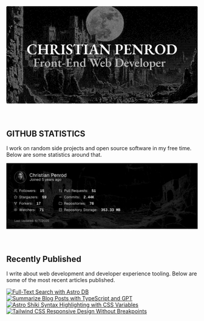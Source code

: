 
<picture>
  <source media="(prefers-color-scheme: dark)" srcset="assets/banner.dark.png?v=06eac488-cb59-4925-9163-ac3d7e64f3b3" width="843px" />
  <source media="(prefers-color-scheme: light)" srcset="assets/banner.light.png?v=06eac488-cb59-4925-9163-ac3d7e64f3b3" width="843px" />
  <img src="assets/banner.dark.png?v=06eac488-cb59-4925-9163-ac3d7e64f3b3" alt="Banner" width="843px" />
</picture>
<br />
<br />
<br />
<h2>GITHUB STATISTICS</h2>
<p>I work on random side projects and open source software in my free time. Below are some statistics around that.</p>
<picture>
  <source media="(prefers-color-scheme: dark)" srcset="assets/statistics.dark.png?v=06eac488-cb59-4925-9163-ac3d7e64f3b3" width="843px" />
  <source media="(prefers-color-scheme: light)" srcset="assets/statistics.light.png?v=06eac488-cb59-4925-9163-ac3d7e64f3b3" width="843px" />
  <img src="assets/statistics.dark.png?v=06eac488-cb59-4925-9163-ac3d7e64f3b3" alt="Github Statistics" width="843px" />
</picture>
<br />
<br />
<br />
<h2>Recently Published</h2>
<p>I write about web development and developer experience tooling. Below are some of the most recent articles published.</p>
<a href="https://christianpenrod.com/blog/full-text-search-with-astro-db"><img src="https://christianpenrod.com/blog/full-text-search-with-astro-db.png?v=06eac488-cb59-4925-9163-ac3d7e64f3b3" alt="Full-Text Search with Astro DB" width="421px" /></a>
<a href="https://christianpenrod.com/blog/summarize-blog-posts-with-typescript-and-gpt"><img src="https://christianpenrod.com/blog/summarize-blog-posts-with-typescript-and-gpt.png?v=06eac488-cb59-4925-9163-ac3d7e64f3b3" alt="Summarize Blog Posts with TypeScript and GPT" width="421px" /></a>
<a href="https://christianpenrod.com/blog/astro-shiki-syntax-highlighting-with-css-variables"><img src="https://christianpenrod.com/blog/astro-shiki-syntax-highlighting-with-css-variables.png?v=06eac488-cb59-4925-9163-ac3d7e64f3b3" alt="Astro Shiki Syntax Highlighting with CSS Variables" width="421px" /></a>
<a href="https://christianpenrod.com/blog/tailwindcss-responsive-design-without-breakpoints"><img src="https://christianpenrod.com/blog/tailwindcss-responsive-design-without-breakpoints.png?v=06eac488-cb59-4925-9163-ac3d7e64f3b3" alt="Tailwind CSS Responsive Design Without Breakpoints" width="421px" /></a>
